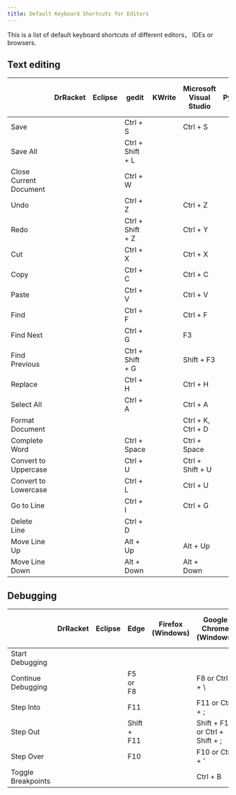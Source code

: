 ```yaml
---
title: Default Keyboard Shortcuts for Editors
---
```


This is a list of default keyboard shortcuts of different editors， IDEs or browsers.

## Text editing

|                        | DrRacket | Eclipse | gedit            | KWrite | Microsoft Visual Studio | PyCharm | Qt Creator | Sublime Text (Linux) | Visual Studio Code (Windows) |
| ---------------------- | -------- | ------- | ---------------- | ------ | ----------------------- | ------- | ---------- | -------------------- | ---------------------------- |
| Save                   |          |         | Ctrl + S         |        | Ctrl + S                |         |            |                      | Ctrl + S                     |
| Save All               |          |         | Ctrl + Shift + L |        |                         |         |            |                      |                              |
| Close Current Document |          |         | Ctrl + W         |        |                         |         |            |                      |                              |
| Undo                   |          |         | Ctrl + Z         |        | Ctrl + Z                |         |            |                      | Ctrl + Z                     |
| Redo                   |          |         | Ctrl + Shift + Z |        | Ctrl + Y                |         |            |                      | Ctrl + Y                     |
| Cut                    |          |         | Ctrl + X         |        | Ctrl + X                |         |            |                      | Ctrl + X                     |
| Copy                   |          |         | Ctrl + C         |        | Ctrl + C                |         |            |                      | Ctrl + C                     |
| Paste                  |          |         | Ctrl + V         |        | Ctrl + V                |         |            |                      | Ctrl + V                     |
| Find                   |          |         | Ctrl + F         |        | Ctrl + F                |         |            |                      | Ctrl + F                     |
| Find Next              |          |         | Ctrl + G         |        | F3                      |         |            |                      | F3                           |
| Find Previous          |          |         | Ctrl + Shift + G |        | Shift + F3              |         |            |                      | Shift + F3                   |
| Replace                |          |         | Ctrl + H         |        | Ctrl + H                |         |            |                      | Ctrl + H                     |
| Select All             |          |         | Ctrl + A         |        | Ctrl + A                |         |            |                      | Ctrl + A                     |
| Format Document        |          |         |                  |        | Ctrl + K, Ctrl + D      |         |            |                      | Alt + Shift + F              |
| Complete Word          |          |         | Ctrl + Space     |        | Ctrl + Space            |         |            |                      | Ctrl + Space                 |
| Convert to Uppercase   |          |         | Ctrl + U         |        | Ctrl + Shift + U        |         |            |                      |                              |
| Convert to Lowercase   |          |         | Ctrl + L         |        | Ctrl + U                |         |            |                      |                              |
| Go to Line             |          |         | Ctrl + I         |        | Ctrl + G                |         |            |                      | Ctrl + G                     |
| Delete Line            |          |         | Ctrl + D         |        |                         |         |            |                      | Ctrl + Shift + K             |
| Move Line Up           |          |         | Alt + Up         |        | Alt + Up                |         |            |                      | Alt + Up                     |
| Move Line Down         |          |         | Alt + Down       |        | Alt + Down              |         |            |                      | Alt + Down                   |

## Debugging

|                    | DrRacket | Eclipse | Edge        | Firefox (Windows) | Google Chrome (Windows)         | Microsoft Visual Studio | PyCharm | Qt Creator | Sublime Text (Linux) | Visual Studio Code (Windows) |
| ------------------ | -------- | ------- | ----------- | ----------------- | ------------------------------- | ----------------------- | ------- | ---------- | -------------------- | ---------------------------- |
| Start Debugging    |          |         |             |                   |                                 | F5                      |         |            |                      | F5                           |
| Continue Debugging |          |         | F5 or F8    |                   | F8 or Ctrl + \                  | F5                      |         |            |                      | F5                           |
| Step Into          |          |         | F11         |                   | F11 or Ctrl + ;                 | F11                     |         |            |                      | F11                          |
| Step Out           |          |         | Shift + F11 |                   | Shift + F11 or Ctrl + Shift + ; | Shift + F11             |         |            |                      | Shift + F11                  |
| Step Over          |          |         | F10         |                   | F10 or Ctrl + '                 | F10                     |         |            |                      | F10                          |
| Toggle Breakpoints |          |         |             |                   | Ctrl + B                        | F9                      |         |            |                      | F9                           |
